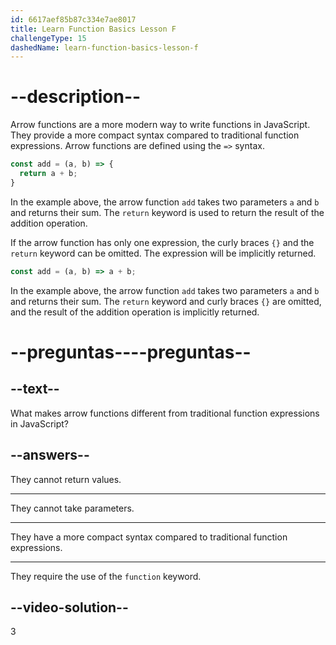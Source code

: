 ```yaml
---
id: 6617aef85b87c334e7ae8017
title: Learn Function Basics Lesson F
challengeType: 15
dashedName: learn-function-basics-lesson-f
---
```


# --description--

Arrow functions are a more modern way to write functions in JavaScript. They provide a more compact syntax compared to traditional function expressions. Arrow functions are defined using the `=>` syntax.

```js
const add = (a, b) => {
  return a + b;
}
```

In the example above, the arrow function `add` takes two parameters `a` and `b` and returns their sum. The `return` keyword is used to return the result of the addition operation.

If the arrow function has only one expression, the curly braces `{}` and the `return` keyword can be omitted. The expression will be implicitly returned.

```js
const add = (a, b) => a + b;
```

In the example above, the arrow function `add` takes two parameters `a` and `b` and returns their sum. The `return` keyword and curly braces `{}` are omitted, and the result of the addition operation is implicitly returned.

# --preguntas----preguntas--

## --text--

What makes arrow functions different from traditional function expressions in JavaScript?

## --answers--

They cannot return values.

---

They cannot take parameters.

---

They have a more compact syntax compared to traditional function expressions.

---

They require the use of the `function` keyword.

## --video-solution--

3
